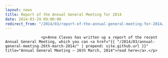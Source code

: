 ```yaml
---
layout: news
title: Report of the Annual General Meeting for 2014
date: 2014-03-29 09:00:00
redirect_from: "/2014/03/report-of-the-annual-general-meeting-for-2014/"
---
```

<section>

                    
                    <p>Anne Cleves has written up a report of the recent Annual General Meeting, which you can <a href="{{ "/2014/03/annual-general-meeting-26th-march-2014/" | prepend: site.github.url }}" title="Annual General Meeting – 26th March, 2014">read here</a>.</p>

                
</section>
